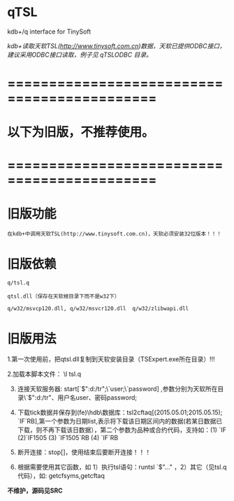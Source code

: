 # qTSL
kdb+/q interface for TinySoft


*kdb+读取天软TSL(<http://www.tinysoft.com.cn>)数据，天软已提供ODBC接口，建议采用ODBC接口读取，例子见 qTSLODBC 目录。*





#  ============================================

#  以下为旧版，不推荐使用。

#  ============================================

# 旧版功能

    在kdb+中调用天软TSL(http://www.tinysoft.com.cn)，天软必须安装32位版本！！！

# 旧版依赖

	q/tsl.q
	
	qtsl.dll（保存在天软根目录下而不是w32下）
	
	q/w32/msvcp120.dll, q/w32/msvcr120.dll  q/w32/zlibwapi.dll

# 旧版用法

1.第一次使用前，把qtsl.dll复制到天软安装目录（TSExpert.exe所在目录）!!!

2.加载本脚本文件： \l tsl.q

3. 连接天软服务器: start[\`$":d:/tr";\`user;\`password] ,参数分别为天软所在目录\`$":d:/tr"、用户名user、密码password;

4. 下载tick数据并保存到(fe)\hdb\数据库：tsl2cftaq[(2015.05.01;2015.05.15); \`IF\`RB],第一个参数为日期list,表示将下载该日期区间内的数据(若某日数据已下载，则不再下载该日数据），第二个参数为品种或合约代码，支持如：(1) \`IF   (2)\`IF1505  (3) \`IF1505\`RB  (4) \`IF\`RB

5. 断开连接：stop[]，使用结束后要断开连接！！！

6. 根据需要使用其它函数，如 1）执行tsl语句：runtsl \`$"..."  ，2）其它（见tsl.q代码），如: getcfsyms,getcftaq


**不维护，源码见SRC**

